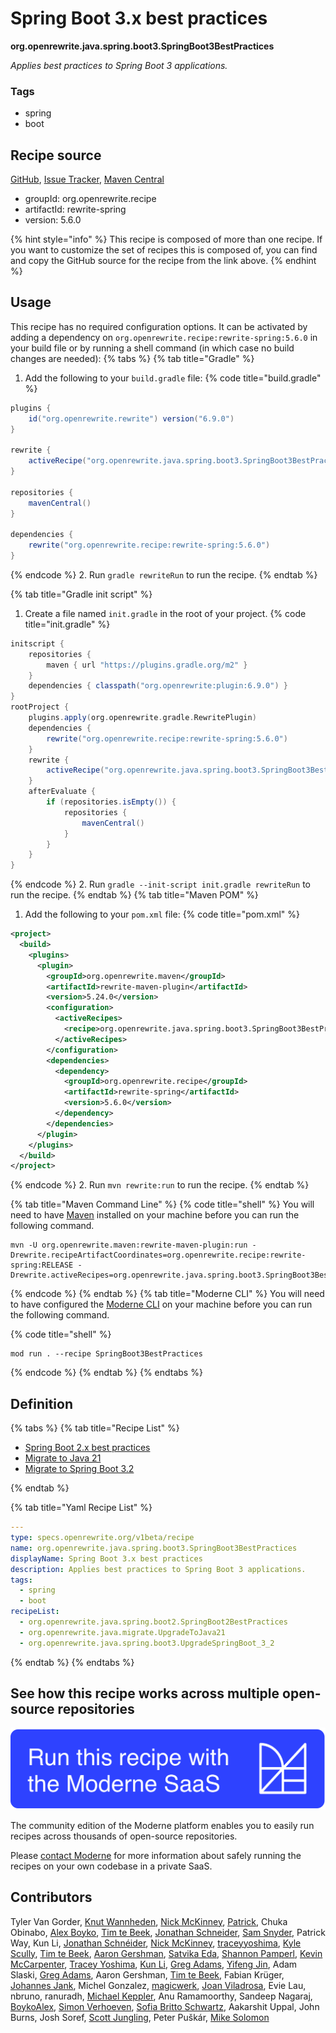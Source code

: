 # Spring Boot 3.x best practices

**org.openrewrite.java.spring.boot3.SpringBoot3BestPractices**

_Applies best practices to Spring Boot 3 applications._

### Tags

* spring
* boot

## Recipe source

[GitHub](https://github.com/openrewrite/rewrite-spring/blob/main/src/main/resources/META-INF/rewrite/spring-boot-32.yml), [Issue Tracker](https://github.com/openrewrite/rewrite-spring/issues), [Maven Central](https://central.sonatype.com/artifact/org.openrewrite.recipe/rewrite-spring/5.6.0/jar)

* groupId: org.openrewrite.recipe
* artifactId: rewrite-spring
* version: 5.6.0

{% hint style="info" %}
This recipe is composed of more than one recipe. If you want to customize the set of recipes this is composed of, you can find and copy the GitHub source for the recipe from the link above.
{% endhint %}

## Usage

This recipe has no required configuration options. It can be activated by adding a dependency on `org.openrewrite.recipe:rewrite-spring:5.6.0` in your build file or by running a shell command (in which case no build changes are needed): 
{% tabs %}
{% tab title="Gradle" %}
1. Add the following to your `build.gradle` file:
{% code title="build.gradle" %}
```groovy
plugins {
    id("org.openrewrite.rewrite") version("6.9.0")
}

rewrite {
    activeRecipe("org.openrewrite.java.spring.boot3.SpringBoot3BestPractices")
}

repositories {
    mavenCentral()
}

dependencies {
    rewrite("org.openrewrite.recipe:rewrite-spring:5.6.0")
}
```
{% endcode %}
2. Run `gradle rewriteRun` to run the recipe.
{% endtab %}

{% tab title="Gradle init script" %}
1. Create a file named `init.gradle` in the root of your project.
{% code title="init.gradle" %}
```groovy
initscript {
    repositories {
        maven { url "https://plugins.gradle.org/m2" }
    }
    dependencies { classpath("org.openrewrite:plugin:6.9.0") }
}
rootProject {
    plugins.apply(org.openrewrite.gradle.RewritePlugin)
    dependencies {
        rewrite("org.openrewrite.recipe:rewrite-spring:5.6.0")
    }
    rewrite {
        activeRecipe("org.openrewrite.java.spring.boot3.SpringBoot3BestPractices")
    }
    afterEvaluate {
        if (repositories.isEmpty()) {
            repositories {
                mavenCentral()
            }
        }
    }
}
```
{% endcode %}
2. Run `gradle --init-script init.gradle rewriteRun` to run the recipe.
{% endtab %}
{% tab title="Maven POM" %}
1. Add the following to your `pom.xml` file:
{% code title="pom.xml" %}
```xml
<project>
  <build>
    <plugins>
      <plugin>
        <groupId>org.openrewrite.maven</groupId>
        <artifactId>rewrite-maven-plugin</artifactId>
        <version>5.24.0</version>
        <configuration>
          <activeRecipes>
            <recipe>org.openrewrite.java.spring.boot3.SpringBoot3BestPractices</recipe>
          </activeRecipes>
        </configuration>
        <dependencies>
          <dependency>
            <groupId>org.openrewrite.recipe</groupId>
            <artifactId>rewrite-spring</artifactId>
            <version>5.6.0</version>
          </dependency>
        </dependencies>
      </plugin>
    </plugins>
  </build>
</project>
```
{% endcode %}
2. Run `mvn rewrite:run` to run the recipe.
{% endtab %}

{% tab title="Maven Command Line" %}
{% code title="shell" %}
You will need to have [Maven](https://maven.apache.org/download.cgi) installed on your machine before you can run the following command.

```shell
mvn -U org.openrewrite.maven:rewrite-maven-plugin:run -Drewrite.recipeArtifactCoordinates=org.openrewrite.recipe:rewrite-spring:RELEASE -Drewrite.activeRecipes=org.openrewrite.java.spring.boot3.SpringBoot3BestPractices
```
{% endcode %}
{% endtab %}
{% tab title="Moderne CLI" %}
You will need to have configured the [Moderne CLI](https://docs.moderne.io/moderne-cli/cli-intro) on your machine before you can run the following command.

{% code title="shell" %}
```shell
mod run . --recipe SpringBoot3BestPractices
```
{% endcode %}
{% endtab %}
{% endtabs %}

## Definition

{% tabs %}
{% tab title="Recipe List" %}
* [Spring Boot 2.x best practices](../../../java/spring/boot2/springboot2bestpractices.md)
* [Migrate to Java 21](../../../java/migrate/upgradetojava21.md)
* [Migrate to Spring Boot 3.2](../../../java/spring/boot3/upgradespringboot_3_2.md)

{% endtab %}

{% tab title="Yaml Recipe List" %}
```yaml
---
type: specs.openrewrite.org/v1beta/recipe
name: org.openrewrite.java.spring.boot3.SpringBoot3BestPractices
displayName: Spring Boot 3.x best practices
description: Applies best practices to Spring Boot 3 applications.
tags:
  - spring
  - boot
recipeList:
  - org.openrewrite.java.spring.boot2.SpringBoot2BestPractices
  - org.openrewrite.java.migrate.UpgradeToJava21
  - org.openrewrite.java.spring.boot3.UpgradeSpringBoot_3_2

```
{% endtab %}
{% endtabs %}

## See how this recipe works across multiple open-source repositories

[![Moderne Link Image](/.gitbook/assets/ModerneRecipeButton.png)](https://app.moderne.io/recipes/org.openrewrite.java.spring.boot3.SpringBoot3BestPractices)

The community edition of the Moderne platform enables you to easily run recipes across thousands of open-source repositories.

Please [contact Moderne](https://moderne.io/product) for more information about safely running the recipes on your own codebase in a private SaaS.

## Contributors
Tyler Van Gorder, [Knut Wannheden](mailto:knut@moderne.io), [Nick McKinney](mailto:mckinneynichoals@gmail.com), [Patrick](mailto:patway99@gmail.com), Chuka Obinabo, [Alex Boyko](mailto:aboyko@vmware.com), [Tim te Beek](mailto:tim@moderne.io), [Jonathan Schneider](mailto:jkschneider@gmail.com), [Sam Snyder](mailto:sam@moderne.io), Patrick Way, Kun Li, [Jonathan Schnéider](mailto:jkschneider@gmail.com), [Nick McKinney](mailto:mckinneynicholas@gmail.com), [traceyyoshima](mailto:tracey.yoshima@gmail.com), [Kyle Scully](mailto:scullykns@gmail.com), [Tim te Beek](mailto:tim.te.beek@jdriven.com), [Aaron Gershman](mailto:aegershman@gmail.com), [Satvika Eda](mailto:satvika164.reddy@gmail.com), [Shannon Pamperl](mailto:shanman190@gmail.com), [Kevin McCarpenter](mailto:kevin@moderne.io), [Tracey Yoshima](mailto:tracey.yoshima@gmail.com), [Kun Li](mailto:kun@moderne.io), [Greg Adams](mailto:gadams@gmail.com), [Yifeng Jin](mailto:yifeng.jyf@alibaba-inc.com), Adam Slaski, [Greg Adams](mailto:greg@moderne.io), Aaron Gershman, [Tim te Beek](mailto:timtebeek@gmail.com), Fabian Krüger, [Johannes Jank](mailto:johannes.wengert@googlemail.com), Michel Gonzalez, [magicwerk](mailto:magicwerk@gmail.com), [Joan Viladrosa](mailto:joan@moderne.io), Evie Lau, nbruno, ranuradh, [Michael Keppler](mailto:bananeweizen@gmx.de), Anu Ramamoorthy, Sandeep Nagaraj, [BoykoAlex](mailto:aboyko@pivotal.io), [Simon Verhoeven](mailto:verhoeven.simon@gmail.com), [Sofia Britto Schwartz](mailto:sofia.b.schwartz@gmail.com), Aakarshit Uppal, John Burns, Josh Soref, [Scott Jungling](mailto:scott.jungling@gmail.com), Peter Puškár, [Mike Solomon](mailto:mikesol@hey.com)
